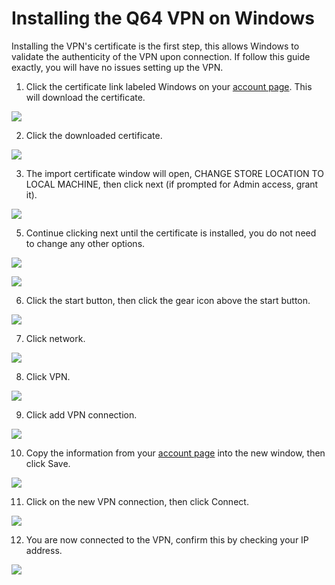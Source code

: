 Installing the Q64 VPN on Windows
===
Installing the VPN's certificate is the first step, this allows Windows to validate the authenticity of the VPN upon connection.
If follow this guide exactly, you will have no issues setting up the VPN.

1) Click the certificate link labeled Windows on your [account page](http://net.q64.co).  This will download the certificate.

![](wdownload.png)

2) Click the downloaded certificate.

![](wcert.png)

3) The import certificate window will open, CHANGE STORE LOCATION TO LOCAL MACHINE, then click next (if prompted for Admin access, grant it).

![](winstall.png)

5) Continue clicking next until the certificate is installed, you do not need to change any other options.

![](winstall.png)

![](wfinish.png)

6) Click the start button, then click the gear icon above the start button.

![](wstart.png)

7) Click network.

![](wnetwork.png)

8) Click VPN.

![](wvpn.png)

9) Click add VPN connection.

![](wadd.png)

10) Copy the information from your [account page](http://net.q64.co) into the new window, then click Save.

![](wconfigure.png)

11) Click on the new VPN connection, then click Connect.

![](wconnect.png)

12) You are now connected to the VPN, confirm this by checking your IP address.

![](wcheck.png)

